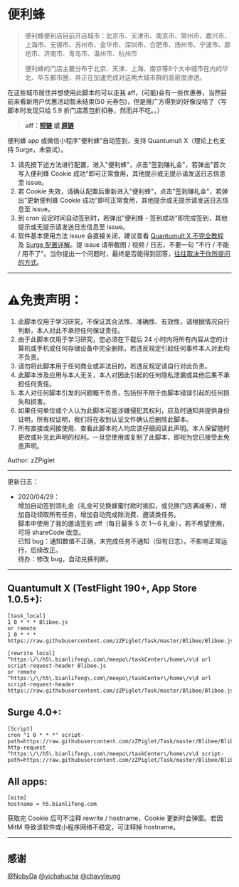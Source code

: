 # 便利蜂

>  便利蜂便利店目前开店城市：北京市、天津市、南京市、常州市、嘉兴市、上海市、无锡市、苏州市、金华市、深圳市、合肥市、扬州市、宁波市、廊坊市、济南市、青岛市、温州市、杭州市
>
> 便利蜂的门店主要分布于北京、天津、上海、南京等8个大中城市在内的华北、华东都市圈，并正在加速完成对这两大城市群的高密度渗透。

在这些城市居住并想使用此脚本的可以走我 aff，(可能)会有一些优惠券，当然目前来看新用户优惠活动暂未结束(50 元券包)，但是推广方得到的好像没啥了（写脚本时发现只给 5.9 折门店蒸包折扣券，然而并不吃。。）

> **aff：[短链](http://be3.cc/s/mhndZwo) 或 [原链](https://d.bianlifeng.com/c/a/s4?type=pages&path=%2Fpages%2FdistributeManager%2Findex%3Fp%3D%252Fpages%252FinviteNewUserCity%252Findex%253FshareCode%253D3130056365815256%2526baseCode%253D31%2526floor%253DNaN%2526entrySource%253Dfacecode%26source%3D31&webview=1&url=https%3A%2F%2Fh5.bianlifeng.com%2Fbond%2FinviteCity%2Findex%3FshareCode%3D3130056365815256%26baseCode%3D31%26floor%3DNaN%26entrySource%3Dfacecode&appViewName=InviteNewUserCity&il=true&source=poster_share&defaultNavBar=true)**

便利蜂 app 或微信小程序"便利蜂"自动签到，支持 Quantumult X（理论上也支持 Surge，未尝试）。

1. 请先按下述方法进行配置，进入"便利蜂"，点击"签到赚礼金"，若弹出"首次写入便利蜂 Cookie 成功"即可正常食用，其他提示或无提示请发送日志信息至 issue。
2. 若 Cookie 失效，请确认配置后重新进入"便利蜂"，点击"签到赚礼金"，若弹出"更新便利蜂 Cookie 成功"即可正常食用，其他提示或无提示请发送日志信息至 issue。
3. 到 cron 设定时间自动签到时，若弹出"便利蜂 - 签到成功"即完成签到，其他提示或无提示请发送日志信息至 issue。
4. 软件基本使用方法 issue 会直接关闭，建议查看 [Quantumult X 不完全教程](https://www.notion.so/kopshawn/Quantumult-X-1d32ddc6e61c4892ad2ec5ea47f00917) 及 [Surge 配置详解](https://zhuangzhuang.cf/2018-11-14/surge/)。提 issue 请带截图 / 视频 / 日志，不要一句 "不行 / 不能 / 用不了"。当你提出一个问题时，最终是否能得到回答，[往往取决于你所提问的方式](https://github.com/ryanhanwu/How-To-Ask-Questions-The-Smart-Way/blob/master/README-zh_CN.md)。

----------

# ⚠️免责声明：

1. 此脚本仅用于学习研究，不保证其合法性、准确性、有效性，请根据情况自行判断，本人对此不承担任何保证责任。
2. 由于此脚本仅用于学习研究，您必须在下载后 24 小时内将所有内容从您的计算机或手机或任何存储设备中完全删除，若违反规定引起任何事件本人对此均不负责。
3. 请勿将此脚本用于任何商业或非法目的，若违反规定请自行对此负责。
4. 此脚本涉及应用与本人无关，本人对因此引起的任何隐私泄漏或其他后果不承担任何责任。
5. 本人对任何脚本引发的问题概不负责，包括但不限于由脚本错误引起的任何损失和损害。
6. 如果任何单位或个人认为此脚本可能涉嫌侵犯其权利，应及时通知并提供身份证明，所有权证明，我们将在收到认证文件确认后删除此脚本。
7. 所有直接或间接使用、查看此脚本的人均应该仔细阅读此声明。本人保留随时更改或补充此声明的权利。一旦您使用或复制了此脚本，即视为您已接受此免责声明。

Author: zZPiglet

----------
更新日志：
- 2020/04/29：  
    增加自动签到领礼金（礼金可兑换蜂蜜付款时抵扣，或兑换门店满减券），增加自动领取所有任务，增加自动完成除消费、邀请类任务。  
    脚本中使用了我的邀请签到 aff（每日最多 5 次 1～6 礼金），若不希望使用，可将 shareCode 改空。  
    已知 bug：通知数值不正确，未完成任务不通知（但有日志）。不影响正常运行，后续改正。  
    待办：修改 bug，自动兑换判断。

----------



## Quantumult X (TestFlight 190+, App Store 1.0.5+):
```properties
[task_local]
1 0 * * * Blibee.js
or remote
1 0 * * * https://raw.githubusercontent.com/zZPiglet/Task/master/Blibee/Blibee.js

[rewrite_local]
^https:\/\/h5\.bianlifeng\.com\/meepo\/taskCenter\/home\/v\d url script-request-header Blibee.js
or remote
^https:\/\/h5\.bianlifeng\.com\/meepo\/taskCenter\/home\/v\d url script-request-header https://raw.githubusercontent.com/zZPiglet/Task/master/Blibee/Blibee.js
```

## Surge 4.0+:
```properties
[Script]
cron "1 0 * * *" script-path=https://raw.githubusercontent.com/zZPiglet/Task/master/Blibee/Blibee.js
http-request ^https:\/\/h5\.bianlifeng\.com\/meepo\/taskCenter\/home\/v\d script-path=https://raw.githubusercontent.com/zZPiglet/Task/master/Blibee/Blibee.js
```

## All apps:
```properties
[mitm]
hostname = h5.bianlifeng.com
```



获取完 Cookie 后可不注释 rewrite / hostname，Cookie 更新时会弹窗。若因 MitM 导致该软件或小程序网络不稳定，可注释掉 hostname。

----------

## 感谢

[@NobyDa](https://github.com/NobyDa)
[@yichahucha](https://github.com/yichahucha)
[@chavyleung](https://github.com/chavyleung)